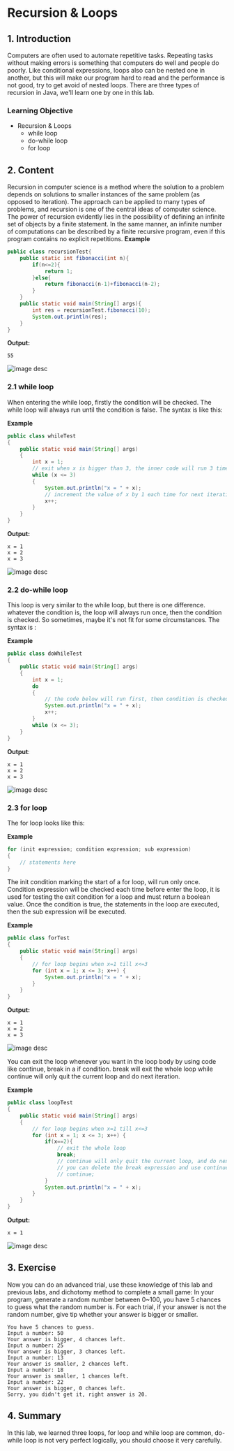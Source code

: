 # Recursion & Loops

## 1. Introduction

Computers are often used to automate repetitive tasks. Repeating tasks without making errors is something that computers do well and people do poorly. Like conditional expressions, loops also can be nested one in another, but this will make our program hard to read and the performance is not good, try to get avoid of nested loops. There are three types of recursion in Java, we'll learn one by one in this lab.

### Learning Objective

- Recursion & Loops
  - while loop
  - do-while loop
  - for loop

## 2. Content
Recursion in computer science is a method where the solution to a problem depends on solutions to smaller instances of the same problem (as opposed to iteration). The approach can be applied to many types of problems, and recursion is one of the central ideas of computer science. The power of recursion evidently lies in the possibility of defining an infinite set of objects by a finite statement. In the same manner, an infinite number of computations can be described by a finite recursive program, even if this program contains no explicit repetitions.
**Example**

```java
public class recursionTest{
    public static int fibonacci(int n){  
        if(n<=2){  
            return 1;  
        }else{
            return fibonacci(n-1)+fibonacci(n-2);  
        }  
    }
    public static void main(String[] args){
        int res = recursionTest.fibonacci(10);
        System.out.println(res);
    }
}
```
**Output:**

```
55
```
![image desc](https://labex.io/upload/X/V/E/7ipNh183q9Og.png)
### 2.1 while loop

When entering the while loop, firstly the condition will be checked. The while loop will always run until the condition is false. The syntax is like this:

**Example**

```java
public class whileTest
{
    public static void main(String[] args)
    {
        int x = 1;
        // exit when x is bigger than 3, the inner code will run 3 times in all.
        while (x <= 3)
        {
            System.out.println("x = " + x);
            // increment the value of x by 1 each time for next iteration
            x++;
        }
    }
}
```

**Output:**

```
x = 1
x = 2
x = 3
```

![image desc](https://labex.io/upload/C/O/Q/HN62f4IqOUar.png)

### 2.2 do-while loop

This loop is very similar to the while loop, but there is one difference. whatever the condition is, the loop will always run once, then the condition is checked. So sometimes, maybe it's not fit for some circumstances. The syntax is :

**Example**

```java
public class doWhileTest
{
    public static void main(String[] args)
    {
	    int x = 1;
	    do
	    {
		    // the code below will run first, then condition is checked.
		    System.out.println("x = " + x);
		    x++;
	    }
	    while (x <= 3);
    }
}
```

**Output**:

```
x = 1
x = 2
x = 3
```

![image desc](https://labex.io/upload/F/T/A/KWQgfhT1iSdC.png)

### 2.3 for loop

The for loop looks like this:

**Example**

```java
for (init expression; condition expression; sub expression)
{
	// statements here
}
```

The init condition marking the start of a for loop, will run only once. Condition expression will be checked each time before enter the loop, it is used for testing the exit condition for a loop and must return a boolean value. Once the condition is true, the statements in the loop are executed, then the sub expression will be executed.

**Example**

```java
public class forTest
{
    public static void main(String[] args)
    {
	    // for loop begins when x=1 till x<=3
	    for (int x = 1; x <= 3; x++) {
	    	System.out.println("x = " + x);
		}
	}
}
```

**Output:**    

```
x = 1
x = 2
x = 3
```

![image desc](https://labex.io/upload/C/O/W/qnERcqBOSKQA.png)

You can exit the loop whenever you want in the loop body by using code like continue, break in a if condition. break will exit the whole loop while continue will only quit the current loop and do next iteration.

**Example**

```java
public class loopTest
{
    public static void main(String[] args)
    {
	    // for loop begins when x=1 till x<=3
	    for (int x = 1; x <= 3; x++) {
			if(x==2){
				// exit the whole loop
			    break;
				// continue will only quit the current loop, and do next iteration
			    // you can delete the break expression and use continue, see the output.
                // continue;
			}
	    	System.out.println("x = " + x);
	    }
	}
}
```

**Output:**  

```
x = 1
```

![image desc](https://labex.io/upload/E/L/R/bTq0tztrtCct.png)

## 3. Exercise

Now you can do an advanced trial, use these knowledge of this lab and previous labs, and dichotomy method to complete a small game: In your program, generate a random number between 0~100, you have 5 chances to guess what the random number is. For each trial, if your answer is not the random number, give tip whether your answer is bigger or smaller.

```
You have 5 chances to guess.
Input a number: 50
Your answer is bigger, 4 chances left.
Input a number: 25
Your answer is bigger, 3 chances left.
Input a number: 13
Your answer is smaller, 2 chances left.
Input a number: 18
Your answer is smaller, 1 chances left.
Input a number: 22
Your answer is bigger, 0 chances left.
Sorry, you didn't get it, right answer is 20.
```

## 4. Summary

In this lab, we learned three loops, for loop and while loop are common, do-while loop is not very perfect logically, you should choose it very carefully.